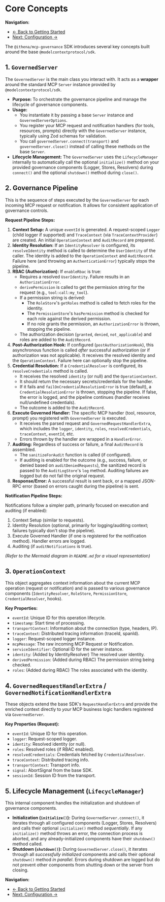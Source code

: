 # Core Concepts

**Navigation:**
* [← Back to Getting Started](./getting-started.md)
* [Next: Configuration →](./configuration.md)

The `@ithena/mcp-governance` SDK introduces several key concepts built around the base `@modelcontextprotocol/sdk`.

## 1. `GovernedServer`

The `GovernedServer` is the main class you interact with. It acts as a **wrapper** around the standard MCP `Server` instance provided by `@modelcontextprotocol/sdk`.

*   **Purpose:** To orchestrate the governance pipeline and manage the lifecycle of governance components.
*   **Usage:**
    *   You instantiate it by passing a base `Server` instance and `GovernedServerOptions`.
    *   You register your MCP request and notification handlers (for tools, resources, prompts) directly with the `GovernedServer` instance, typically using Zod schemas for validation.
    *   You call `governedServer.connect(transport)` and `governedServer.close()` instead of calling these methods on the base `Server`.
*   **Lifecycle Management:** The `GovernedServer` uses the `LifecycleManager` internally to automatically call the optional `initialize()` method on your provided governance components (Logger, Stores, Resolvers) during `connect()` and the optional `shutdown()` method during `close()`.

## 2. Governance Pipeline

This is the sequence of steps executed by the `GovernedServer` for each incoming MCP request or notification. It allows for consistent application of governance controls.

**Request Pipeline Steps:**

1.  **Context Setup:** A unique `eventId` is generated. A request-scoped `Logger` (child logger if supported) and `TraceContext` (via `TraceContextProvider`) are created. An initial `OperationContext` and `AuditRecord` are prepared.
2.  **Identity Resolution:** If an `IdentityResolver` is configured, its `resolveIdentity` method is called to determine the `UserIdentity` of the caller. The identity is added to the `OperationContext` and `AuditRecord`. Failure here (and throwing an `AuthenticationError`) typically stops the pipeline.
3.  **RBAC (Authorization):** If `enableRbac` is true:
    *   Requires a resolved `UserIdentity`. Failure results in an `AuthorizationError`.
    *   `derivePermission` is called to get the permission string for the request (e.g., `tool:call:my_tool`).
    *   If a permission string is derived:
        *   The `RoleStore`'s `getRoles` method is called to fetch roles for the identity.
        *   The `PermissionStore`'s `hasPermission` method is checked for each role against the derived permission.
        *   If no role grants the permission, an `AuthorizationError` is thrown, stopping the pipeline.
    *   The authorization decision (`granted`, `denied`, `not_applicable`) and roles are added to the `AuditRecord`.
4.  **Post-Authorization Hook:** If configured (`postAuthorizationHook`), this asynchronous function is called *after* successful authorization (or if authorization was not applicable). It receives the resolved identity and the `OperationContext`. Failure here can optionally stop the pipeline.
5.  **Credential Resolution:** If a `CredentialResolver` is configured, its `resolveCredentials` method is called.
    *   It receives the resolved `identity` (or null) and the `OperationContext`.
    *   It should return the necessary secrets/credentials for the handler.
    *   If it fails and `failOnCredentialResolutionError` is true (default), a `CredentialResolutionError` is thrown, stopping the pipeline. If false, the error is logged, and the pipeline continues (handler receives null/undefined credentials).
    *   The outcome is added to the `AuditRecord`.
6.  **Execute Governed Handler:** The specific MCP handler (tool, resource, prompt) you registered with `GovernedServer` is executed.
    *   It receives the parsed request and `GovernedRequestHandlerExtra`, which includes the `logger`, `identity`, `roles`, `resolvedCredentials`, `traceContext`, `eventId`, etc.
    *   Errors thrown by the handler are wrapped in a `HandlerError`.
7.  **Auditing:** Regardless of success or failure, a final `AuditRecord` is assembled.
    *   The `sanitizeForAudit` function is called (if configured).
    *   If auditing is enabled for the outcome (e.g., success, failure, or denied based on `auditDeniedRequests`), the sanitized record is passed to the `AuditLogStore`'s `log` method. Auditing failures are logged but do not fail the original request.
8.  **Response/Error:** A successful result is sent back, or a mapped JSON-RPC error (based on errors caught during the pipeline) is sent.

**Notification Pipeline Steps:**

Notifications follow a simpler path, primarily focused on execution and auditing (if enabled):

1.  Context Setup (similar to requests).
2.  Identity Resolution (optional, primarily for logging/auditing context; failures typically don't stop the pipeline).
3.  Execute Governed Handler (if one is registered for the notification method). Handler errors are logged.
4.  Auditing (if `auditNotifications` is true).

*(Refer to the Mermaid diagram in `README.md` for a visual representation)*

## 3. `OperationContext`

This object aggregates context information about the current MCP operation (request or notification) and is passed to various governance components (`IdentityResolver`, `RoleStore`, `PermissionStore`, `CredentialResolver`, hooks).

**Key Properties:**

*   `eventId`: Unique ID for this operation lifecycle.
*   `timestamp`: Start time of processing.
*   `transportContext`: Information about the connection (type, headers, IP).
*   `traceContext`: Distributed tracing information (traceId, spanId).
*   `logger`: Request-scoped logger instance.
*   `mcpMessage`: The raw incoming MCP Request or Notification.
*   `serviceIdentifier`: Optional ID for the server instance.
*   `identity`: (Added by IdentityResolver) The resolved user identity.
*   `derivedPermission`: (Added during RBAC) The permission string being checked.
*   `roles`: (Added during RBAC) The roles associated with the identity.

## 4. `GovernedRequestHandlerExtra` / `GovernedNotificationHandlerExtra`

These objects extend the base SDK's `RequestHandlerExtra` and provide the enriched context directly to *your* MCP business logic handlers registered via `GovernedServer`.

**Key Properties (Request):**

*   `eventId`: Unique ID for this operation.
*   `logger`: Request-scoped logger.
*   `identity`: Resolved identity (or null).
*   `roles`: Resolved roles (if RBAC enabled).
*   `resolvedCredentials`: Credentials fetched by `CredentialResolver`.
*   `traceContext`: Distributed tracing info.
*   `transportContext`: Transport info.
*   `signal`: AbortSignal from the base SDK.
*   `sessionId`: Session ID from the transport.

## 5. Lifecycle Management (`LifecycleManager`)

This internal component handles the initialization and shutdown of governance components.

*   **Initialization (`initialize()`):** During `GovernedServer.connect()`, it iterates through all configured components (Logger, Stores, Resolvers) and calls their optional `initialize()` method *sequentially*. If any `initialize()` method throws an error, the connection process is aborted, and any already-initialized components have their `shutdown()` method called.
*   **Shutdown (`shutdown()`):** During `GovernedServer.close()`, it iterates through all *successfully initialized* components and calls their optional `shutdown()` method *in parallel*. Errors during shutdown are logged but do not prevent other components from shutting down or the server from closing.

**Navigation:**
* [← Back to Getting Started](./getting-started.md)
* [Next: Configuration →](./configuration.md) 